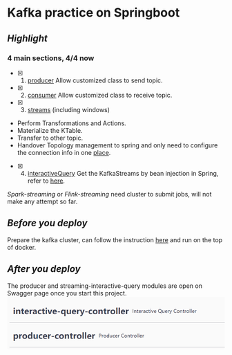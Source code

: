 

# Kafka practice on Springboot

## *Highlight*

### 4 main sections, 4/4 now

 - [x] 1. [producer](https://github.com/saLeox/springboot-kafka-streams/tree/main/src/main/java/com/gof/springcloud/producer)
	Allow customized class to send topic.
 - [x]  2. [consumer](https://github.com/saLeox/springboot-kafka-streams/tree/main/src/main/java/com/gof/springcloud/consumer)
	Allow customized class to receive topic.
 - [x]  3. [streams](https://github.com/saLeox/springboot-kafka-streams/tree/main/src/main/java/com/gof/springcloud/streams) (including windows)
 - Perform Transformations and Actions. 	 
 - Materialize the KTable.
 - Transfer to other topic.
 - Handover Topology management to spring and only need to configure the connection info in one [place](https://github.com/saLeox/springboot-kafka-streams/blob/main/src/main/java/com/gof/springcloud/streams/KafkaStreamsConfig.java).
 - [x] 4. [interactiveQuery](https://github.com/saLeox/springboot-kafka-streams/tree/main/src/main/java/com/gof/springcloud/interactiveQuery)
	Get the KafkaStreams by bean injection in Spring, refer to [here](https://github.com/saLeox/springboot-kafka-streams/blob/main/src/main/java/com/gof/springcloud/streams/query/InteractiveQueryController.java).
	
*Spark-streaming* or *Flink-streaming* need cluster to submit jobs, will not make any attempt so far.

## *Before you deploy*
Prepare the kafka cluster, can follow the instruction [here](https://github.com/saLeox/kafka-cluster-docker-usage) and run on the top of docker.


## *After you deploy*
The producer and streaming-interactive-query modules are open on Swagger page once you start this project.
![](https://raw.githubusercontent.com/saLeox/photoHub/main/20210429203451.png)
